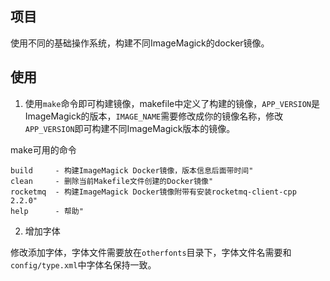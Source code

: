 ## 项目

使用不同的基础操作系统，构建不同ImageMagick的docker镜像。

## 使用

1. 使用`make`命令即可构建镜像，makefile中定义了构建的镜像，`APP_VERSION`是ImageMagick的版本，`IMAGE_NAME`需要修改成你的镜像名称，修改`APP_VERSION`即可构建不同ImageMagick版本的镜像。

make可用的命令

```
build     - 构建ImageMagick Docker镜像，版本信息后面带时间"
clean     - 删除当前Makefile文件创建的Docker镜像"
rocketmq  - 构建ImageMagick Docker镜像附带有安装rocketmq-client-cpp 2.2.0"
help      - 帮助"
```

2. 增加字体

修改添加字体，字体文件需要放在`otherfonts`目录下，字体文件名需要和`config/type.xml`中字体名保持一致。